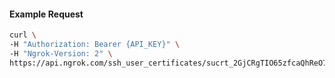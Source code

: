 
#### Example Request
```bash
curl \
-H "Authorization: Bearer {API_KEY}" \
-H "Ngrok-Version: 2" \
https://api.ngrok.com/ssh_user_certificates/sucrt_2GjCRgTIO65zfcaQhReO7VDMjsG
